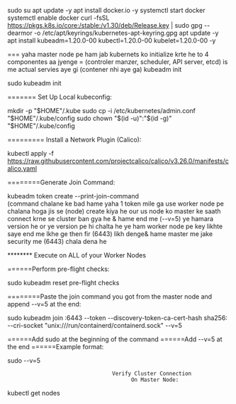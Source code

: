 sudo su
apt update -y
apt install docker.io -y
systemctl start docker
systemctl enable docker
curl -fsSL https://pkgs.k8s.io/core:/stable:/v1.30/deb/Release.key | sudo gpg --dearmor -o /etc/apt/keyrings/kubernetes-apt-keyring.gpg
apt update -y  
apt install kubeadm=1.20.0-00 kubectl=1.20.0-00 kubelet=1.20.0-00 -y

=== yaha master node pe ham jab kubernets ko initialize krte he to 4 componentes aa jyenge = (controler manzer, scheduler, API server, etcd) is me actual servies aye gi (contener nhi aye ga)
kubeadm init



sudo kubeadm init

=======  Set Up Local kubeconfig:

mkdir -p "$HOME"/.kube
sudo cp -i /etc/kubernetes/admin.conf "$HOME"/.kube/config
sudo chown "$(id -u)":"$(id -g)" "$HOME"/.kube/config 


=========  Install a Network Plugin (Calico):

kubectl apply -f https://raw.githubusercontent.com/projectcalico/calico/v3.26.0/manifests/calico.yaml


========Generate Join Command:

kubeadm token create --print-join-command                  
                                                       (command chalane ke bad hame yaha 1 token mile ga use worker node pe chalana hoga jis se (node) create kiya he our us node ko master ke saath connect krne se cluster ban gya he & hame end me (--v=5) ye hamara version he or ye version pe hi chalta he  ye ham worker node pe key likhte saye end me lkhe ge then fir (6443) likh denge& hame master me jake security me (6443) chala dena he

                                                       
********                                 Execute on ALL of your Worker Nodes

======Perform pre-flight checks:

sudo kubeadm reset pre-flight checks

========Paste the join command you got from the master node and append --v=5 at the end:

sudo kubeadm join <private-ip-of-control-plane>:6443 --token <token> --discovery-token-ca-cert-hash sha256:<hash> --cri-socket 
"unix:///run/containerd/containerd.sock" --v=5


======Add sudo at the beginning of the command
======Add --v=5 at the end
======Example format:

sudo <paste-join-command-here> --v=5

                                     Verify Cluster Connection
                                           On Master Node:

kubectl get nodes
